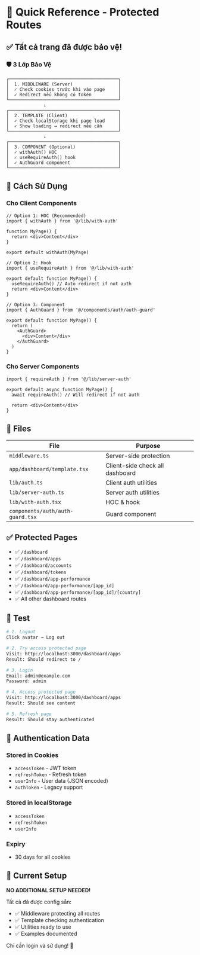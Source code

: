 # 🔐 Quick Reference - Protected Routes

## ✅ Tất cả trang đã được bảo vệ!

### 🛡️ 3 Lớp Bảo Vệ

```
┌─────────────────────────────────────────┐
│  1. MIDDLEWARE (Server)                 │
│  ✓ Check cookies trước khi vào page     │
│  ✓ Redirect nếu không có token          │
└─────────────────────────────────────────┘
              ↓
┌─────────────────────────────────────────┐
│  2. TEMPLATE (Client)                   │
│  ✓ Check localStorage khi page load     │
│  ✓ Show loading → redirect nếu cần      │
└─────────────────────────────────────────┘
              ↓
┌─────────────────────────────────────────┐
│  3. COMPONENT (Optional)                │
│  ✓ withAuth() HOC                       │
│  ✓ useRequireAuth() hook                │
│  ✓ AuthGuard component                  │
└─────────────────────────────────────────┘
```

## 🎯 Cách Sử Dụng

### Cho Client Components

```tsx
// Option 1: HOC (Recommended)
import { withAuth } from '@/lib/with-auth'

function MyPage() {
  return <div>Content</div>
}

export default withAuth(MyPage)
```

```tsx
// Option 2: Hook
import { useRequireAuth } from '@/lib/with-auth'

export default function MyPage() {
  useRequireAuth() // Auto redirect if not auth
  return <div>Content</div>
}
```

```tsx
// Option 3: Component
import { AuthGuard } from '@/components/auth/auth-guard'

export default function MyPage() {
  return (
    <AuthGuard>
      <div>Content</div>
    </AuthGuard>
  )
}
```

### Cho Server Components

```tsx
import { requireAuth } from '@/lib/server-auth'

export default async function MyPage() {
  await requireAuth() // Will redirect if not auth
  
  return <div>Content</div>
}
```

## 📁 Files

| File | Purpose |
|------|---------|
| `middleware.ts` | Server-side protection |
| `app/dashboard/template.tsx` | Client-side check all dashboard |
| `lib/auth.ts` | Client auth utilities |
| `lib/server-auth.ts` | Server auth utilities |
| `lib/with-auth.tsx` | HOC & hook |
| `components/auth/auth-guard.tsx` | Guard component |

## ✅ Protected Pages

- ✅ `/dashboard` 
- ✅ `/dashboard/apps`
- ✅ `/dashboard/accounts`
- ✅ `/dashboard/tokens`
- ✅ `/dashboard/app-performance`
- ✅ `/dashboard/app-performance/[app_id]`
- ✅ `/dashboard/app-performance/[app_id]/[country]`
- ✅ All other dashboard routes

## 🧪 Test

```bash
# 1. Logout
Click avatar → Log out

# 2. Try access protected page
Visit: http://localhost:3000/dashboard/apps
Result: Should redirect to /

# 3. Login
Email: admin@example.com
Password: admin

# 4. Access protected page
Visit: http://localhost:3000/dashboard/apps
Result: Should see content

# 5. Refresh page
Result: Should stay authenticated
```

## 🔑 Authentication Data

### Stored in Cookies
- `accessToken` - JWT token
- `refreshToken` - Refresh token
- `userInfo` - User data (JSON encoded)
- `authToken` - Legacy support

### Stored in localStorage
- `accessToken`
- `refreshToken`
- `userInfo`

### Expiry
- 30 days for all cookies

## 🚀 Current Setup

**NO ADDITIONAL SETUP NEEDED!**

Tất cả đã được config sẵn:
- ✅ Middleware protecting all routes
- ✅ Template checking authentication
- ✅ Utilities ready to use
- ✅ Examples documented

Chỉ cần login và sử dụng! 🎉
